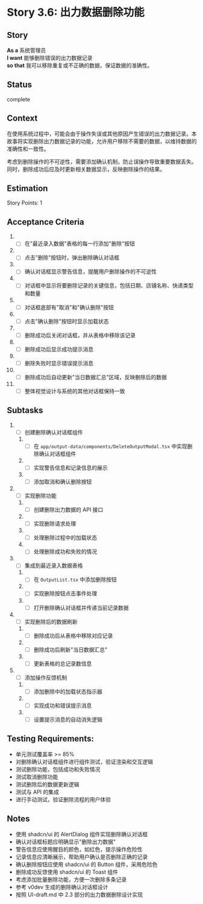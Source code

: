 # Story 3.6: 出力数据删除功能

## Story

**As a** 系统管理员  
**I want** 能够删除错误的出力数据记录  
**so that** 我可以移除重复或不正确的数据，保证数据的准确性。

## Status

complete

## Context

在使用系统过程中，可能会由于操作失误或其他原因产生错误的出力数据记录。本故事将实现删除出力数据记录的功能，允许用户移除不需要的数据，以维持数据的准确性和一致性。

考虑到删除操作的不可逆性，需要添加确认机制，防止误操作导致重要数据丢失。同时，删除成功后应及时更新相关数据显示，反映删除操作的结果。

## Estimation

Story Points: 1

## Acceptance Criteria

1. - [ ] 在"最近录入数据"表格的每一行添加"删除"按钮
2. - [ ] 点击"删除"按钮时，弹出删除确认对话框
3. - [ ] 确认对话框显示警告信息，提醒用户删除操作的不可逆性
4. - [ ] 对话框中显示将要删除记录的关键信息，包括日期、店铺名称、快递类型和数量
5. - [ ] 对话框底部有"取消"和"确认删除"按钮
6. - [ ] 点击"确认删除"按钮时显示加载状态
7. - [ ] 删除成功后关闭对话框，并从表格中移除该记录
8. - [ ] 删除成功后显示成功提示消息
9. - [ ] 删除失败时显示错误提示消息
10. - [ ] 删除成功后自动更新"当日数据汇总"区域，反映删除后的数据
11. - [ ] 整体视觉设计与系统的其他对话框保持一致

## Subtasks

1. - [ ] 创建删除确认对话框组件
   1. - [ ] 在 `app/output-data/components/DeleteOutputModal.tsx` 中实现删除确认对话框组件
   2. - [ ] 实现警告信息和记录信息的展示
   3. - [ ] 添加取消和确认删除按钮
2. - [ ] 实现删除功能
   1. - [ ] 创建删除出力数据的 API 接口
   2. - [ ] 实现删除请求处理
   3. - [ ] 处理删除过程中的加载状态
   4. - [ ] 处理删除成功和失败的情况
3. - [ ] 集成到最近录入数据表格
   1. - [ ] 在 `OutputList.tsx` 中添加删除按钮
   2. - [ ] 实现删除按钮点击事件处理
   3. - [ ] 打开删除确认对话框并传递当前记录数据
4. - [ ] 实现删除后的数据刷新
   1. - [ ] 删除成功后从表格中移除对应记录
   2. - [ ] 删除成功后刷新"当日数据汇总"
   3. - [ ] 更新表格的总记录数信息
5. - [ ] 添加操作反馈机制
   1. - [ ] 添加删除中的加载状态指示器
   2. - [ ] 实现成功和错误提示消息
   3. - [ ] 设置提示消息的自动消失逻辑

## Testing Requirements:

- 单元测试覆盖率 >= 85%
- 对删除确认对话框组件进行组件测试，验证渲染和交互逻辑
- 测试删除功能，包括成功和失败情况
- 测试取消删除功能
- 测试删除后的数据更新逻辑
- 测试与 API 的集成
- 进行手动测试，验证删除流程的用户体验

## Notes

- 使用 shadcn/ui 的 AlertDialog 组件实现删除确认对话框
- 确认对话框标题应明确显示"删除出力数据"
- 警告信息应使用醒目的颜色，如红色，提示操作危险性
- 记录信息应清晰展示，帮助用户确认是否删除正确的记录
- 确认删除按钮应使用 shadcn/ui 的 Button 组件，采用危险色
- 删除成功反馈使用 shadcn/ui 的 Toast 组件
- 考虑添加批量删除功能，方便一次删除多条记录
- 参考 v0dev 生成的删除确认对话框设计
- 按照 UI-draft.md 中 2.3 部分的出力数据删除设计实现
